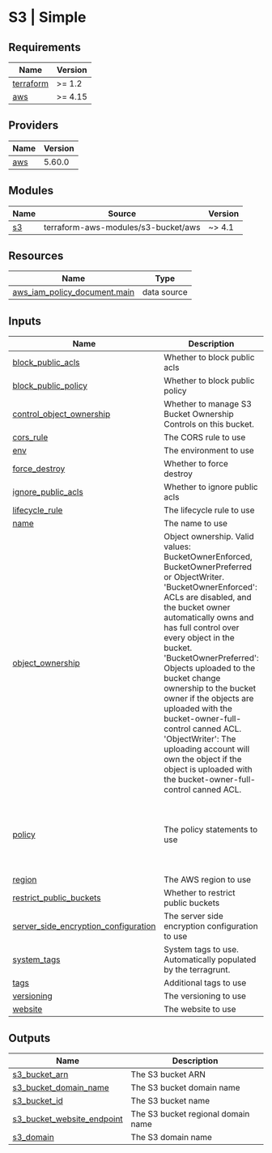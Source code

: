 # S3 | Simple

<!-- BEGINNING OF PRE-COMMIT-TERRAFORM DOCS HOOK -->
## Requirements

| Name | Version |
|------|---------|
| <a name="requirement_terraform"></a> [terraform](#requirement\_terraform) | >= 1.2 |
| <a name="requirement_aws"></a> [aws](#requirement\_aws) | >= 4.15 |

## Providers

| Name | Version |
|------|---------|
| <a name="provider_aws"></a> [aws](#provider\_aws) | 5.60.0 |

## Modules

| Name | Source | Version |
|------|--------|---------|
| <a name="module_s3"></a> [s3](#module\_s3) | terraform-aws-modules/s3-bucket/aws | ~> 4.1 |

## Resources

| Name | Type |
|------|------|
| [aws_iam_policy_document.main](https://registry.terraform.io/providers/hashicorp/aws/latest/docs/data-sources/iam_policy_document) | data source |

## Inputs

| Name | Description | Type | Default | Required |
|------|-------------|------|---------|:--------:|
| <a name="input_block_public_acls"></a> [block\_public\_acls](#input\_block\_public\_acls) | Whether to block public acls | `bool` | `true` | no |
| <a name="input_block_public_policy"></a> [block\_public\_policy](#input\_block\_public\_policy) | Whether to block public policy | `bool` | `true` | no |
| <a name="input_control_object_ownership"></a> [control\_object\_ownership](#input\_control\_object\_ownership) | Whether to manage S3 Bucket Ownership Controls on this bucket. | `bool` | `false` | no |
| <a name="input_cors_rule"></a> [cors\_rule](#input\_cors\_rule) | The CORS rule to use | `list(any)` | `[]` | no |
| <a name="input_env"></a> [env](#input\_env) | The environment to use | `string` | n/a | yes |
| <a name="input_force_destroy"></a> [force\_destroy](#input\_force\_destroy) | Whether to force destroy | `bool` | `false` | no |
| <a name="input_ignore_public_acls"></a> [ignore\_public\_acls](#input\_ignore\_public\_acls) | Whether to ignore public acls | `bool` | `true` | no |
| <a name="input_lifecycle_rule"></a> [lifecycle\_rule](#input\_lifecycle\_rule) | The lifecycle rule to use | `list(any)` | `[]` | no |
| <a name="input_name"></a> [name](#input\_name) | The name to use | `string` | n/a | yes |
| <a name="input_object_ownership"></a> [object\_ownership](#input\_object\_ownership) | Object ownership. Valid values: BucketOwnerEnforced, BucketOwnerPreferred or ObjectWriter. 'BucketOwnerEnforced': ACLs are disabled, and the bucket owner automatically owns and has full control over every object in the bucket. 'BucketOwnerPreferred': Objects uploaded to the bucket change ownership to the bucket owner if the objects are uploaded with the bucket-owner-full-control canned ACL. 'ObjectWriter': The uploading account will own the object if the object is uploaded with the bucket-owner-full-control canned ACL. | `string` | `"BucketOwnerEnforced"` | no |
| <a name="input_policy"></a> [policy](#input\_policy) | The policy statements to use | <pre>list(object({<br>    sid       = optional(string)<br>    effect    = string<br>    actions   = list(string)<br>    resources = list(string)<br>  }))</pre> | `[]` | no |
| <a name="input_region"></a> [region](#input\_region) | The AWS region to use | `string` | n/a | yes |
| <a name="input_restrict_public_buckets"></a> [restrict\_public\_buckets](#input\_restrict\_public\_buckets) | Whether to restrict public buckets | `bool` | `true` | no |
| <a name="input_server_side_encryption_configuration"></a> [server\_side\_encryption\_configuration](#input\_server\_side\_encryption\_configuration) | The server side encryption configuration to use | `any` | `{}` | no |
| <a name="input_system_tags"></a> [system\_tags](#input\_system\_tags) | System tags to use. Automatically populated by the terragrunt. | `map(string)` | `{}` | no |
| <a name="input_tags"></a> [tags](#input\_tags) | Additional tags to use | `map(string)` | `{}` | no |
| <a name="input_versioning"></a> [versioning](#input\_versioning) | The versioning to use | `map(string)` | `{}` | no |
| <a name="input_website"></a> [website](#input\_website) | The website to use | `map(string)` | `{}` | no |

## Outputs

| Name | Description |
|------|-------------|
| <a name="output_s3_bucket_arn"></a> [s3\_bucket\_arn](#output\_s3\_bucket\_arn) | The S3 bucket ARN |
| <a name="output_s3_bucket_domain_name"></a> [s3\_bucket\_domain\_name](#output\_s3\_bucket\_domain\_name) | The S3 bucket domain name |
| <a name="output_s3_bucket_id"></a> [s3\_bucket\_id](#output\_s3\_bucket\_id) | The S3 bucket name |
| <a name="output_s3_bucket_website_endpoint"></a> [s3\_bucket\_website\_endpoint](#output\_s3\_bucket\_website\_endpoint) | The S3 bucket regional domain name |
| <a name="output_s3_domain"></a> [s3\_domain](#output\_s3\_domain) | The S3 domain name |
<!-- END OF PRE-COMMIT-TERRAFORM DOCS HOOK -->

